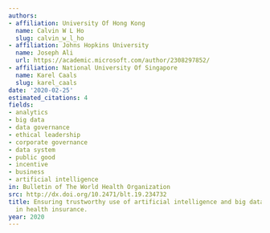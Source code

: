 ```yaml
---
authors:
- affiliation: University Of Hong Kong
  name: Calvin W L Ho
  slug: calvin_w_l_ho
- affiliation: Johns Hopkins University
  name: Joseph Ali
  url: https://academic.microsoft.com/author/2308297852/
- affiliation: National University Of Singapore
  name: Karel Caals
  slug: karel_caals
date: '2020-02-25'
estimated_citations: 4
fields:
- analytics
- big data
- data governance
- ethical leadership
- corporate governance
- data system
- public good
- incentive
- business
- artificial intelligence
in: Bulletin of The World Health Organization
src: http://dx.doi.org/10.2471/blt.19.234732
title: Ensuring trustworthy use of artificial intelligence and big data analytics
  in health insurance.
year: 2020
---
```

